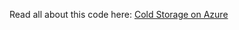 Read all about this code here: [Cold Storage on Azure](https://shutdownhook.com/2022/02/14/cold-storage-on-azure/)
